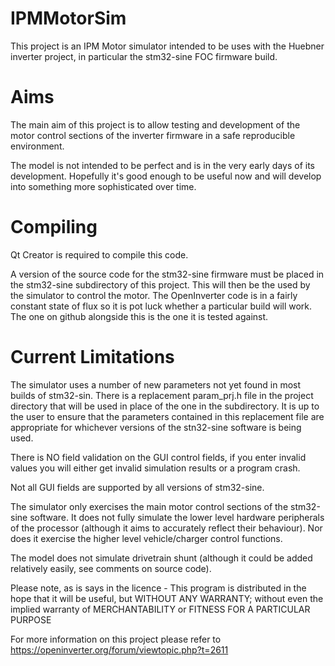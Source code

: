 # IPMMotorSim
This project is an IPM Motor simulator intended to be uses with the Huebner inverter project, in particular the stm32-sine FOC firmware build.

# Aims
The main aim of this project is to allow testing and development of the motor control sections of the inverter firmware in a safe reproducible environment.

The model is not intended to be perfect and is in the very early days of its development.  Hopefully it's good enough to be useful now and will develop into something more sophisticated over time.

# Compiling
Qt Creator is required to compile this code.

A version of the source code for the stm32-sine firmware must be placed in the stm32-sine subdirectory of this project.  This will then be the used by the simulator to control the motor.  The OpenInverter code is in a fairly constant state of flux so it is pot luck whether a particular build will work.  The one on github alongside this is the one it is tested against.

# Current Limitations
The simulator uses a number of new parameters not yet found in most builds of stm32-sin.  There is a replacement param_prj.h file in the project directory that will be used in place of the one in the subdirectory.  It is up to the user to ensure that the parameters contained in this replacement file are appropriate for whichever versions of the stn32-sine software is being used.

There is NO field validation on the GUI control fields, if you enter invalid values you will either get invalid simulation results or a program crash.

Not all GUI fields are supported by all versions of stm32-sine.

The simulator only exercises the main motor control sections of the stm32-sine software.  It does not fully simulate the lower level hardware peripherals of the processor (although it aims to accurately reflect their behaviour).  Nor does it exercise the higher level vehicle/charger control functions.

The model does not simulate drivetrain shunt (although it could be added relatively easily, see comments on source code).


Please note, as is says in the licence - This program is distributed in the hope that it will be useful, but WITHOUT ANY WARRANTY; without even the implied warranty of MERCHANTABILITY or FITNESS FOR A PARTICULAR PURPOSE


For more information on this project please refer to https://openinverter.org/forum/viewtopic.php?t=2611
